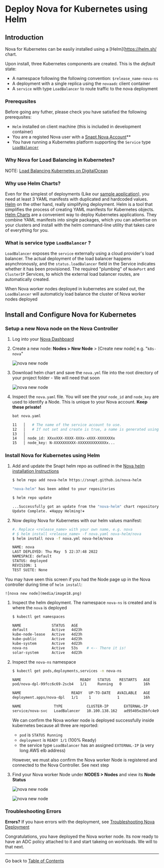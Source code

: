 # Deploy Nova for Kubernetes using Helm

## Introduction

Nova for Kubernetes can be easily installed using a [Helm](https://helm.sh/ chart.

Upon install, three Kubernetes components are created. This is the *default* state:

 * A namespace following the following convention: `$release_name-nova-ns`
 * A deployment with a single replica using the `novaadc` client container
 * A `service` with type `LoadBalancer` to route traffic to the nova deployment


### Prerequsites 

Before going any futher, please check you have satisfied the following prerequsites:

 * `Helm` installed on client machine (this is included in development container)
 * You are a registed Nova user with a [Snapt Nova Account](https://www.snapt.net/platforms/nova-adc/register)**
 * You have running a Kubernetes platform supporting the `Service` type [`LoadBalancer`](https://kubernetes.io/docs/concepts/services-networking/service/#loadbalancer)


### Why Nova for Load Balancing in Kubernetes?

NOTE:
[Load Balancing Kubernetes on DigitalOcean](https://www.snapt.net/blog/high-capacity-scalable-kubernetes-k8s-load-balancing-on-digitalocean)

### Why use Helm Charts?
Even for the simplest of deployments (Like our [sample
application](../deploy-sample-application/deploy-sample-application.md)), you
need at least 3 YAML manifests with duplicated and hardcoded values.
[Helm](https://helm.sh/) on the other hand, really simplifying deployment. Helm
is a tool that simplifies the process of creating YAML manifests for Kubernetes
objects. [Helm Charts](https://www.freecodecamp.org/news/what-is-a-helm-chart-tutorial-for-kubernetes-beginners/) are a convenient way to deploy Kubernetes applications. They combine
YAML manifests into single packages, which you can advertise on your clusters
and install with the helm command-line utility that takes care of everything for
you.

### What is service type `LoadBalancer` ?

`LoadBalancer` exposes the `service` externally using a cloud provider's load
balancer. The actual deployment of the load balancer happens asynchronously, and
the `status.loadBalancer` field in the Service indicates whether it has been
provisioned. The required "plumbing" of `NodePort` and `ClusterIP` Services, to
which the external load balancer routes, are automatically created. 

When Nova worker nodes deployed in kubernetes are scaled out, the
`LoadBalancer` will automaticly load balance the cluster of Nova worker
nodes deployed

## Install and Configure Nova for Kubernetes

### Setup a new Nova node on the Nova Controller

1. Log into your [Nova Dashboard](https://nova.snapt.net/)
1. Create a new node: **Nodes > New Node** > [Create new node] e.g. "`k8s-nova`"

    ![nova new node](media/image1.png)

1. Download helm chart and save the `nova.yml` file into the root directory of your
   project folder - We will need that soon

    ![nova new node](media/image2.png)

1. Inspect the `nova.yaml` file. You will see the your `node_id` and `node_key` are used
   to identify a Node. This is unique to your Nova account. **Keep these private!**

    ```bash
    bat nova.yaml

    11   │   # The name of the service account to use.
    12   │   # If not set and create is true, a name is generated using the fullname template
    13   │ 
    14   │ node_id: XXxxXXX-XXXX-XXXx-xXXX-XXXXXXXx
    15   │ node_key: N-XXXXXXXXXX-XXXXXXXXXXXXXx...
    ```

### Install Nova for Kubernetes using Helm 

1. Add and update the Snapt helm repo as outlined in the [Nova helm
   installation Instructions](https://nova.snapt.net/docs/1.0/install_helm) 

    ```bash
    $ helm repo add nova-helm https://snapt.github.io/nova-helm

    "nova-helm" has been added to your repositories
    ```
    ```bash
    $ helm repo update

    ...Successfully got an update from the "nova-helm" chart repository
    Update Complete. ⎈Happy Helming!⎈
    ```
1. Now deploy Nova for Kubernetes with our helm values manifest:

    ```bash
    #. Replace <release_name> with your own name, e.g. nova
    # $ helm install <release_name> -f nova.yaml nova-helm/nova
    $ helm install nova -f nova.yml nova-helm/nova

    NAME: nova
    LAST DEPLOYED: Thu May  5 22:37:48 2022
    NAMESPACE: default
    STATUS: deployed
    REVISION: 1
    TEST SUITE: None
    ```

  You may have seen this screen if you had the Node page up in the Nova
  controller during time of `helm install`:

    ![nova new node](media/image18.png)

1. Inspect the helm deployment. The namespace `nova-ns` is created and is where
   the `nova` is deployed

    ```bash
    $ kubectl get namespaces

    NAME              STATUS   AGE
    default           Active   4d23h
    kube-node-lease   Active   4d23h
    kube-public       Active   4d23h
    kube-system       Active   4d23h
    nova-ns           Active   53s    # <-- There it is!
    solar-system      Active   4d23h
    ```

1. Inspect the `nova-ns` namespace
              
    ```bash
    $ kubectl get pods,deployments,services -n nova-ns

    NAME                           READY   STATUS    RESTARTS   AGE
    pod/nova-dpl-99fcc6c69-2scb4   1/1     Running   0          16h

    NAME                       READY   UP-TO-DATE   AVAILABLE   AGE
    deployment.apps/nova-dpl   1/1     1            1           16h

    NAME               TYPE           CLUSTER-IP       EXTERNAL-IP                                                               PORT(S)                                     AGE
    service/nova-svc   LoadBalancer   10.100.138.162   ad95405e2bbfc4e97af5866540135fe2-1347037189.us-west-2.elb.amazonaws.com   443:32297/TCP,80:32643/TCP,1080:31318/TCP   16h
    ```
    We can confirm the Nova worker node is deployed successfully inside kubernetes
    because all three are reported:
    * `pod` is `STATUS Running`
    * `deployment` is `READY 1/1` (100% Ready)
    * the service type `LoadBalancer` has an assigned `EXTERNAL-IP` (a very long AWS elb address)

    However, we must also confirm the Nova worker Node is registered and connected
    to the Nova Controller. See next step

1. Find your Nova worker Node under **NODES > Nodes** and view its **Node Status**

    ![nova new node](media/image16.png)

    ![nova new node](media/image17.png)

### Troubleshooting Errors

**Errors?** If you have errors with the deployment, see [Troubleshooting Nova Deployment](#troubleshooting)

Congratulations, you have deployed the Nova worker node. Its now ready to
have an ADC policy attached to it and start takeing on workloads. We will to that next.

---

Go back to [Table of Contents](../../README.md)